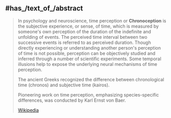 ## #has_/text_of_/abstract 

> In psychology and neuroscience, time perception or **Chronoception** is the subjective experience, or sense, of time, which is measured by someone's own perception of the duration of the indefinite and unfolding of events. The perceived time interval between two successive events is referred to as perceived duration. Though directly experiencing or understanding another person's perception of time is not possible, perception can be objectively studied and inferred through a number of scientific experiments. Some temporal illusions help to expose the underlying neural mechanisms of time perception.
>
> The ancient Greeks recognized the difference between chronological time (chronos) and subjective time (kairos).
>
> Pioneering work on time perception, emphasizing species-specific differences, was conducted by Karl Ernst von Baer.
>
> [Wikipedia](https://en.wikipedia.org/wiki/Time%20perception) 


